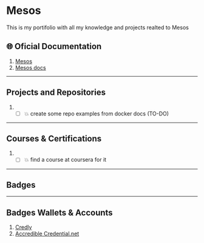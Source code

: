 # Mesos #
This is my portifolio with all my knowledge and projects realted to Mesos

## 🌐 Oficial Documentation ##
1. [Mesos](https://mesos.apache.org/)
2. [Mesos docs](https://mesos.apache.org/documentation/latest/)

---

## Projects and Repositories ##

1.  * [ ] 💥 create some repo examples from docker docs (TO-DO)

---

## Courses & Certifications ##

1. * [ ] 💥 find a course at coursera for it

---

## Badges ##

---

## Badges Wallets & Accounts ##
1.  [Credly](https://www.credly.com/users/pedro-o-azevedo/badges)
2.  [Accredible Credential.net](https://sgq.io/nBjo4og)



